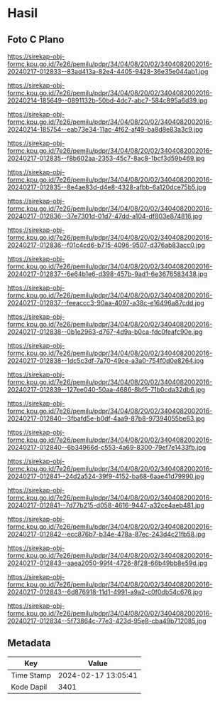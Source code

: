 # Hasil

## Foto C Plano

https://sirekap-obj-formc.kpu.go.id/7e26/pemilu/pdpr/34/04/08/20/02/3404082002016-20240217-012833--83ad413a-82e4-4405-9428-36e35e044ab1.jpg

https://sirekap-obj-formc.kpu.go.id/7e26/pemilu/pdpr/34/04/08/20/02/3404082002016-20240214-185649--0891132b-50bd-4dc7-abc7-584c895a6d39.jpg

https://sirekap-obj-formc.kpu.go.id/7e26/pemilu/pdpr/34/04/08/20/02/3404082002016-20240214-185754--eab73e34-11ac-4f62-af49-ba8d8e83a3c9.jpg

https://sirekap-obj-formc.kpu.go.id/7e26/pemilu/pdpr/34/04/08/20/02/3404082002016-20240217-012835--f8b602aa-2353-45c7-8ac8-1bcf3d59b469.jpg

https://sirekap-obj-formc.kpu.go.id/7e26/pemilu/pdpr/34/04/08/20/02/3404082002016-20240217-012835--8e4ae83d-d4e8-4328-afbb-6a120dce75b5.jpg

https://sirekap-obj-formc.kpu.go.id/7e26/pemilu/pdpr/34/04/08/20/02/3404082002016-20240217-012836--37e7301d-01d7-47dd-a104-df803e874816.jpg

https://sirekap-obj-formc.kpu.go.id/7e26/pemilu/pdpr/34/04/08/20/02/3404082002016-20240217-012836--f01c4cd6-b715-4096-9507-d376ab83acc0.jpg

https://sirekap-obj-formc.kpu.go.id/7e26/pemilu/pdpr/34/04/08/20/02/3404082002016-20240217-012837--6e64b1e6-d398-457b-9ad1-6e3676583438.jpg

https://sirekap-obj-formc.kpu.go.id/7e26/pemilu/pdpr/34/04/08/20/02/3404082002016-20240217-012837--feeaccc3-90aa-4097-a38c-e16496a87cdd.jpg

https://sirekap-obj-formc.kpu.go.id/7e26/pemilu/pdpr/34/04/08/20/02/3404082002016-20240217-012838--0b1e2963-d767-4d9a-b0ca-fdc0feafc90e.jpg

https://sirekap-obj-formc.kpu.go.id/7e26/pemilu/pdpr/34/04/08/20/02/3404082002016-20240217-012838--1dc5c3df-7a70-49ce-a3a0-754f0d0e8264.jpg

https://sirekap-obj-formc.kpu.go.id/7e26/pemilu/pdpr/34/04/08/20/02/3404082002016-20240217-012839--127ee040-50aa-4686-8bf5-71b0cda32db6.jpg

https://sirekap-obj-formc.kpu.go.id/7e26/pemilu/pdpr/34/04/08/20/02/3404082002016-20240217-012840--3fbafd5e-b0df-4aa9-87b8-97394055be63.jpg

https://sirekap-obj-formc.kpu.go.id/7e26/pemilu/pdpr/34/04/08/20/02/3404082002016-20240217-012840--6b34966d-c553-4a69-8300-79ef7e1433fb.jpg

https://sirekap-obj-formc.kpu.go.id/7e26/pemilu/pdpr/34/04/08/20/02/3404082002016-20240217-012841--24d2a524-39f9-4152-ba68-6aae41d79990.jpg

https://sirekap-obj-formc.kpu.go.id/7e26/pemilu/pdpr/34/04/08/20/02/3404082002016-20240217-012841--7d77b215-d058-4616-9447-a32ce4aeb481.jpg

https://sirekap-obj-formc.kpu.go.id/7e26/pemilu/pdpr/34/04/08/20/02/3404082002016-20240217-012842--ecc876b7-b34e-478a-87ec-243d4c21fb58.jpg

https://sirekap-obj-formc.kpu.go.id/7e26/pemilu/pdpr/34/04/08/20/02/3404082002016-20240217-012843--aaea2050-99f4-4726-8f28-66b49bb8e59d.jpg

https://sirekap-obj-formc.kpu.go.id/7e26/pemilu/pdpr/34/04/08/20/02/3404082002016-20240217-012843--6d876918-11d1-4991-a9a2-c0f0db54c676.jpg

https://sirekap-obj-formc.kpu.go.id/7e26/pemilu/pdpr/34/04/08/20/02/3404082002016-20240217-012834--5f73864c-77e3-423d-95e8-cba49b712085.jpg


## Metadata

| Key        | Value               |
| ---------- | ------------------- |
| Time Stamp | 2024-02-17 13:05:41 |
| Kode Dapil | 3401                |



